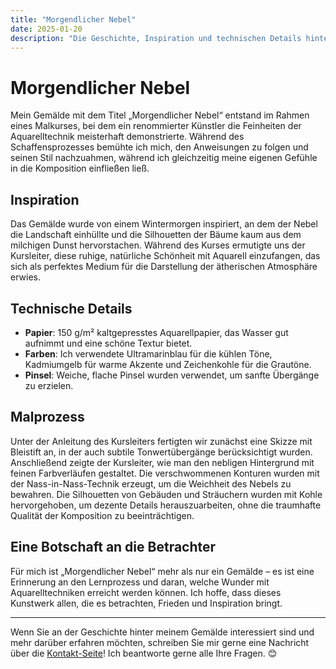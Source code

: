 ```yaml
---
title: "Morgendlicher Nebel"
date: 2025-01-20
description: "Die Geschichte, Inspiration und technischen Details hinter einem Aquarellgemälde."
---
```


# Morgendlicher Nebel

Mein Gemälde mit dem Titel „Morgendlicher Nebel“ entstand im Rahmen eines Malkurses, bei dem ein renommierter Künstler die Feinheiten der Aquarelltechnik meisterhaft demonstrierte. Während des Schaffensprozesses bemühte ich mich, den Anweisungen zu folgen und seinen Stil nachzuahmen, während ich gleichzeitig meine eigenen Gefühle in die Komposition einfließen ließ.

## Inspiration

Das Gemälde wurde von einem Wintermorgen inspiriert, an dem der Nebel die Landschaft einhüllte und die Silhouetten der Bäume kaum aus dem milchigen Dunst hervorstachen. Während des Kurses ermutigte uns der Kursleiter, diese ruhige, natürliche Schönheit mit Aquarell einzufangen, das sich als perfektes Medium für die Darstellung der ätherischen Atmosphäre erwies.

## Technische Details

- **Papier**: 150 g/m² kaltgepresstes Aquarellpapier, das Wasser gut aufnimmt und eine schöne Textur bietet.
- **Farben**: Ich verwendete Ultramarinblau für die kühlen Töne, Kadmiumgelb für warme Akzente und Zeichenkohle für die Grautöne.
- **Pinsel**: Weiche, flache Pinsel wurden verwendet, um sanfte Übergänge zu erzielen.

## Malprozess

Unter der Anleitung des Kursleiters fertigten wir zunächst eine Skizze mit Bleistift an, in der auch subtile Tonwertübergänge berücksichtigt wurden. Anschließend zeigte der Kursleiter, wie man den nebligen Hintergrund mit feinen Farbverläufen gestaltet. Die verschwommenen Konturen wurden mit der Nass-in-Nass-Technik erzeugt, um die Weichheit des Nebels zu bewahren. Die Silhouetten von Gebäuden und Sträuchern wurden mit Kohle hervorgehoben, um dezente Details herauszuarbeiten, ohne die traumhafte Qualität der Komposition zu beeinträchtigen.

## Eine Botschaft an die Betrachter

Für mich ist „Morgendlicher Nebel“ mehr als nur ein Gemälde – es ist eine Erinnerung an den Lernprozess und daran, welche Wunder mit Aquarelltechniken erreicht werden können. Ich hoffe, dass dieses Kunstwerk allen, die es betrachten, Frieden und Inspiration bringt.

---

Wenn Sie an der Geschichte hinter meinem Gemälde interessiert sind und mehr darüber erfahren möchten, schreiben Sie mir gerne eine Nachricht über die [Kontakt-Seite](./kontact.md)! Ich beantworte gerne alle Ihre Fragen. 😊
 
<!-- <img title="Morgendlicher Nebel" alt="Morgendlicher Nebel" src="../images/reggeli_kod.jpg"> -->